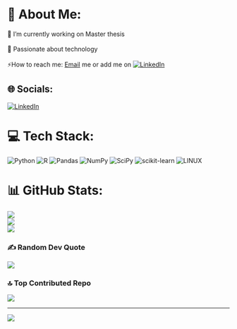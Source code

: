 # 💫 About Me:
🔭 I’m currently working on Master thesis<br><br>💬 Passionate about technology<br><br>⚡How to reach me: [Email]() me or add me on [![LinkedIn](https://img.shields.io/badge/LinkedIn-%230077B5.svg?logo=linkedin&logoColor=white)](https://linkedin.com/in/https://www.linkedin.com/in/riccardo-iacueo/) 


## 🌐 Socials:
[![LinkedIn](https://img.shields.io/badge/LinkedIn-%230077B5.svg?logo=linkedin&logoColor=white)](https://linkedin.com/in/https://www.linkedin.com/in/riccardo-iacueo/) 

# 💻 Tech Stack:
![Python](https://img.shields.io/badge/python-3670A0?style=flat&logo=python&logoColor=ffdd54) ![R](https://img.shields.io/badge/r-%23276DC3.svg?style=flat&logo=r&logoColor=white) ![Pandas](https://img.shields.io/badge/pandas-%23150458.svg?style=flat&logo=pandas&logoColor=white) ![NumPy](https://img.shields.io/badge/numpy-%23013243.svg?style=flat&logo=numpy&logoColor=white) ![SciPy](https://img.shields.io/badge/SciPy-%230C55A5.svg?style=flat&logo=scipy&logoColor=%white) ![scikit-learn](https://img.shields.io/badge/scikit--learn-%23F7931E.svg?style=flat&logo=scikit-learn&logoColor=white) ![LINUX](https://img.shields.io/badge/Linux-FCC624?style=flat&logo=linux&logoColor=black)
# 📊 GitHub Stats:
![](https://github-readme-stats.vercel.app/api?username=RicQF&theme=nightowl&hide_border=true&include_all_commits=false&count_private=false)<br/>
![](https://github-readme-streak-stats.herokuapp.com/?user=RicQF&theme=nightowl&hide_border=true)<br/>
![](https://github-readme-stats.vercel.app/api/top-langs/?username=RicQF&theme=nightowl&hide_border=true&include_all_commits=false&count_private=false&layout=compact)

### ✍️ Random Dev Quote
![](https://quotes-github-readme.vercel.app/api?type=vetical&theme=gruvbox)

### 🔝 Top Contributed Repo
![](https://github-contributor-stats.vercel.app/api?username=RicQF&limit=5&theme=juicyfresh&combine_all_yearly_contributions=true)

---
[![](https://visitcount.itsvg.in/api?id=RicQF&icon=0&color=0)](https://visitcount.itsvg.in)

